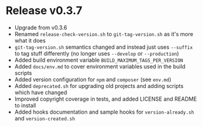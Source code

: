 # Release v0.3.7

- Upgrade from v0.3.6
- Renamed `release-check-version.sh` to `git-tag-version.sh` as it's more what it does
- `git-tag-version.sh` semantics changed and instead just uses `--suffix` to tag stuff differently (no longer uses
  `--develop` or `--production`)
- Added build environment variable `BUILD_MAXIMUM_TAGS_PER_VERSION`
- Added `docs/env.md` to cover environment variables used in the build scripts
- Added version configuration for `npm` and `composer` (see `env.md`)
- Added `deprecated.sh` for upgrading old projects and adding scripts which have changed
- Improved copyright coverage in tests, and added LICENSE and README to install
- Added hooks documentation and sample hooks for `version-already.sh` and `version-created.sh`
